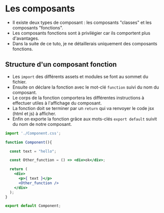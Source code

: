 # Les composants

* Il existe deux types de composant : les composants "classes" et les composants "fonctions".
* Les composants fonctions sont à privilégier car ils comportent plus d'avantages.
* Dans la suite de ce tuto, je ne détaillerais uniquement des composants fonctions.

## Structure d'un composant fonction
* Les ```import``` des différents assets et modules se font au sommet du fichier.
* Ensuite on déclare la fonction avec le mot-clé ```function``` suivi du nom du composant.
* Le corps de la fonction comportera les différentes instructions à effectuer utiles à l'affichage du composant.
* La fonction doit se terminer par un ```return``` qui va renvoyer le code jsx (html et js) à afficher.
* Enfin on exporte la fonction grâce aux mots-clés ```export default``` suivit du nom de notre composant.

```jsx
import './Component.css';

function Component(){

  const text = "hello";

  const Other_function = () => <div>ok</div>;

  return (
    <div>
      <p>{ text }</p>
      <Other_function />
    </div>
  );
}

export default Component;
```